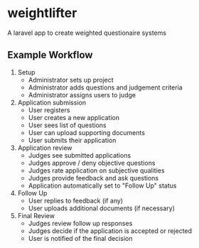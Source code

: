 # weightlifter
A laravel app to create weighted questionaire systems

## Example Workflow

1. Setup
    - Administrator sets up project
    - Administrator adds questions and judgement criteria
    - Administrator assigns users to judge
2. Application submission
    - User registers
    - User creates a new application
    - User sees list of questions
    - User can upload supporting documents
    - User submits their application
3. Application review
    - Judges see submitted applications
    - Judges approve / deny objective questions
    - Judges rate application on subjective qualities
    - Judges provide feedback and ask questions
    - Application automatically set to "Follow Up" status
4. Follow Up
    - User replies to feedback (if any)
    - User uploads additional documents (if necessary)
5. Final Review
    - Judges review follow up responses
    - Judges decide if the application is accepted or rejected
    - User is notified of the final decision
